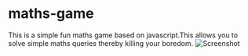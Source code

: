 # maths-game
This is a simple fun maths game based on javascript.This allows you to solve simple maths queries thereby killing your boredom.
![Screenshot](https://github.com/rohitmethwani/maths-game/blob/master/Game%20over%20demo.PNG)
